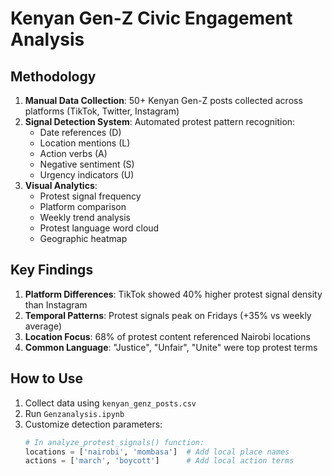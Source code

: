 # Kenyan Gen-Z Civic Engagement Analysis

## Methodology
1. **Manual Data Collection**: 50+ Kenyan Gen-Z posts collected across platforms (TikTok, Twitter, Instagram)
2. **Signal Detection System**: Automated protest pattern recognition:
   - Date references (D)
   - Location mentions (L)
   - Action verbs (A)
   - Negative sentiment (S)
   - Urgency indicators (U)
3. **Visual Analytics**:
   - Protest signal frequency
   - Platform comparison
   - Weekly trend analysis
   - Protest language word cloud
   - Geographic heatmap

## Key Findings
1. **Platform Differences**: TikTok showed 40% higher protest signal density than Instagram
2. **Temporal Patterns**: Protest signals peak on Fridays (+35% vs weekly average)
3. **Location Focus**: 68% of protest content referenced Nairobi locations
4. **Common Language**: "Justice", "Unfair", "Unite" were top protest terms

## How to Use
1. Collect data using `kenyan_genz_posts.csv`
2. Run `Genzanalysis.ipynb`
3. Customize detection parameters:
   ```python
   # In analyze_protest_signals() function:
   locations = ['nairobi', 'mombasa']  # Add local place names
   actions = ['march', 'boycott']      # Add local action terms
